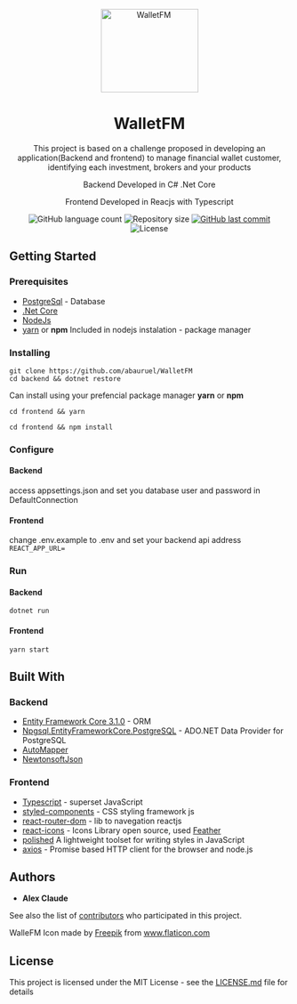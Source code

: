 <p align="center">
<img src="https://image.flaticon.com/icons/svg/1535/1535866.svg" height="150" width="175" alt="WalletFM"/>


</p>

<h1 align="center"> WalletFM</h1>
<p align="center">
This project is based on a challenge proposed in developing an application(Backend and frontend) to manage financial wallet customer, 
identifying each investment, brokers and your products</p>
<p align="center">Backend Developed in C# .Net Core</p>
<p align="center">Frontend Developed in Reacjs with Typescript 
</p>

<p align="center">
  
  <img alt="GitHub language count" src="https://img.shields.io/github/languages/count/abauruel/WalletFM"/>

  <img alt="Repository size" src="https://img.shields.io/github/repo-size/abauruel/WalletFM"/>
  
 <a href="https://github.com/abauruel/WalletFM/commits/master">
    <img alt="GitHub last commit" src="https://img.shields.io/github/last-commit/abauruel/WalletFM"/>
  </a>
 <img alt="License" src="https://img.shields.io/badge/license-MIT-brightgreen">
</p>

##

## Getting Started

### Prerequisites
* [PostgreSql](https://www.postgresql.org/download/) - Database
* [.Net Core](https://dotnet.microsoft.com/download)
* [NodeJs](https://nodejs.org/en/)
* [yarn](https://yarnpkg.com/) or **npm** Included in nodejs instalation - package manager


### Installing
```
git clone https://github.com/abauruel/WalletFM
cd backend && dotnet restore
```
Can install using your prefencial package manager
**yarn** or **npm**
```
cd frontend && yarn 
```
```
cd frontend && npm install
```
### Configure
#### Backend
access appsettings.json and set you database user and password in DefaultConnection
#### Frontend
change .env.example to .env and set your backend api address
``` REACT_APP_URL= ```

### Run
#### Backend
``` dotnet run ```
#### Frontend
``` yarn start ```

## Built With
### Backend
* [Entity Framework Core 3.1.0](https://docs.microsoft.com/pt-br/ef/core/get-started/?tabs=netcore-cli) - ORM 
* [Npgsql.EntityFrameworkCore.PostgreSQL](https://www.npgsql.org/) - ADO.NET Data Provider for PostgreSQL
* [AutoMapper](https://github.com/AutoMapper/AutoMapper)  
* [NewtonsoftJson](https://www.newtonsoft.com/json) 

### Frontend
* [Typescript](https://www.typescriptlang.org/) - superset JavaScript
* [styled-components](https://styled-components.com/) - CSS styling framework js
* [react-router-dom](https://reacttraining.com/react-router/web/guides/quick-start) - lib to navegation reactjs
* [react-icons](https://react-icons.github.io/react-icons/) - Icons Library open source, used [Feather](https://feathericons.com/)
* [polished](https://polished.js.org/) A lightweight toolset for writing styles in JavaScript
* [axios](https://github.com/axios/axios) - Promise based HTTP client for the browser and node.js


## Authors

* **Alex Claude** 

See also the list of [contributors](https://github.com/abauruel/WalletFM/graphs/contributors) who participated in this project.

<div>WalleFM Icon made by <a href="https://www.flaticon.com/authors/freepik" title="Freepik">Freepik</a> from <a href="https://www.flaticon.com/" title="Flaticon">www.flaticon.com</a></div>

## License

This project is licensed under the MIT License - see the [LICENSE.md](LICENSE.md) file for details
